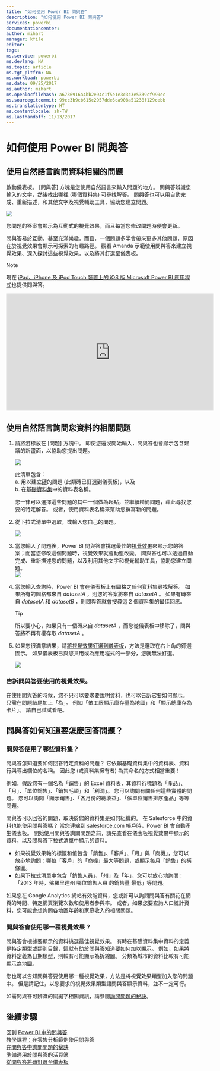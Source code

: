 ```yaml
---
title: "如何使用 Power BI 問與答"
description: "如何使用 Power BI 問與答"
services: powerbi
documentationcenter: 
author: mihart
manager: kfile
editor: 
tags: 
ms.service: powerbi
ms.devlang: NA
ms.topic: article
ms.tgt_pltfrm: NA
ms.workload: powerbi
ms.date: 09/25/2017
ms.author: mihart
ms.openlocfilehash: a6736916a4bb2e94c1f5e1e3c3c3e5339cf990ec
ms.sourcegitcommit: 99cc3b9cb615c2957dde6ca908a51238f129cebb
ms.translationtype: HT
ms.contentlocale: zh-TW
ms.lasthandoff: 11/13/2017
---
```

# <a name="how-to-use-power-bi-qa"></a>如何使用 Power BI 問與答
## <a name="ask-questions-of-your-data-using-natural-language"></a>使用自然語言詢問資料相關的問題
啟動儀表板。 [問與答] 方塊是您使用自然語言來輸入問題的地方。 問與答辨識您輸入的文字，然後找出哪裡 (哪個資料集) 可尋找解答。 問與答也可以用自動完成、重新描述，和其他文字及視覺輔助工具，協助您建立問題。

![](media/service-how-to-q-and-a/powerbi-qna.png)

您問題的答案會顯示為互動式的視覺效果，而且每當您修改問題時便會更新。

問與答易於互動，甚至充滿樂趣，而且，一個問題多半會帶來更多其他問題，原因在於視覺效果會顯示可探索的有趣路徑。 觀看 Amanda 示範使用問與答來建立視覺效果、深入探討這些視覺效果，以及將其釘選至儀表板。

> [!NOTE]
> 現在 [iPad、iPhone 及 iPod Touch 裝置上的 iOS 版 Microsoft Power BI 應用程式](mobile-apps-ios-qna.md)也提供問與答。
> 
> 

<iframe width="560" height="315" src="https://www.youtube.com/embed/qMf7OLJfCz8?list=PL1N57mwBHtN0JFoKSR0n-tBkUJHeMP2cP" frameborder="0" allowfullscreen></iframe>

## <a name="use-natural-language-to-ask-questions-about-your-data"></a>使用自然語言詢問您資料的相關問題
1. 請將游標放在 [問題] 方塊中。 即使您還沒開始輸入，問與答也會顯示包含建議的新畫面，以協助您提出問題。
   
   ![](media/service-how-to-q-and-a/powerbi-qna-cursor.png)  
   
   此清單包含：  
   a.  用以建立[磚](service-dashboard-tiles.md)的問題 (此類磚已釘選到儀表板)，以及  
   b.  在[基礎資料集](service-get-data.md)中的資料表名稱。  
   
   您一律可以選擇這些問題的其中一個做為起點，並繼續精簡問題，藉此尋找您要的特定解答。 或者，使用資料表名稱來幫助您撰寫新的問題。
2. 從下拉式清單中選取，或輸入您自己的問題。  
   
   ![](media/service-how-to-q-and-a/powerbi-qna-list.png)
3. 當您輸入了問題後，Power BI 問與答會挑選最佳的[視覺效果](power-bi-visualization-types-for-reports-and-q-and-a.md)來顯示您的答案；而當您修改這個問題時，視覺效果就會動態改變。 問與答也可以透過自動完成、重新描述您的問題，以及利用其他文字和視覺輔助工具，協助您建立問題。  
   ![](media/service-how-to-q-and-a/powerbi-qna-viz.png)
4. 當您輸入查詢時，Power BI 會在儀表板上有圖格之任何資料集尋找解答。  如果所有的圖格都來自 *datasetA* ，則您的答案將來自 *datasetA* 。  如果有磚來自 *datasetA* 和 *datasetB* ，則問與答就會搜尋這 2 個資料集的最佳回應。
   
   > [!TIP]
   > 所以要小心，如果只有一個磚來自 *datasetA* ，而您從儀表板中移除了，問與答將不再有權存取 *datasetA* 。
   > 
   > 
5. 如果您很滿意結果，請[將視覺效果釘選到儀表板](service-dashboard-pin-tile-from-q-and-a.md)，方法是選取在右上角的釘選圖示。 如果儀表板已與您共用或為應用程式的一部分，您就無法釘選。
   
   ![](media/service-how-to-q-and-a/pbi_qna_finish-typing-question.jpg)

### <a name="tell-qa-which-visualization-to-use"></a>告訴問與答要使用的視覺效果。
在使用問與答的時候，您不只可以要求要說明資料，也可以告訴它要如何顯示。 只需在問題結尾加上「為<visualization type>」。  例如「依工廠顯示庫存量為地圖」和「顯示總庫存為卡片」。  請自己試試看吧。

## <a name="how-does-qa-know-how-to-answer-questions"></a>問與答如何知道要怎麼回答問題？
### <a name="which-datasets-does-qa-use"></a>問與答使用了哪些資料集？
問與答怎知道要如何回答特定資料的問題？ 它依賴基礎資料集中的資料表、資料行與導出欄位的名稱。 因此您 (或資料集擁有者) 為其命名的方式相當重要！ 

例如，假設您有一個名為「銷售」的 Excel 資料表，其資料行標題為「產品」、「月」、「單位銷售」、「銷售毛額」和「利潤」。 您可以詢問有關任何這些實體的問題。  您可以詢問「顯示銷售」、「各月份的總收益」、「依單位銷售排序產品」等等問題。

問與答可以回答的問題，取決於您的資料集是如何組織的。 在 Salesforce 中的資料也能使用問與答嗎？ 當您連線到 salesforce.com 帳戶時，Power BI 會自動產生儀表板。  開始使用問與答詢問問題之前，請先查看在儀表板視覺效果中顯示的資料，以及問與答下拉式清單中顯示的資料。

* 如果視覺效果軸的標籤和值包含「銷售」、「客戶」、「月」與「商機」，您可以放心地詢問：哪位「客戶」的「商機」最大等問題，或顯示每月「銷售」的橫條圖。
* 如果下拉式清單中包含「銷售人員」、「州」及「年」，您可以放心地詢問：「2013  年時，佛羅里達州  哪位銷售人員  的銷售量 最低」等問題。

如果您在 Google Analytics 網站有效能資料，您或許可以詢問問與答有關花在網頁的時間、特定網頁瀏覽次數和使用者參與率。 或者，如果您要查詢人口統計資料，您可能會想詢問各地區年齡和家庭收入的相關問題。

### <a name="which-visualization-does-qa-use"></a>問與答會使用哪一種視覺效果？
問與答會根據要顯示的資料挑選最佳視覺效果。 有時在基礎資料集中資料的定義是特定類型或類別目錄，這就有助於問與答知道要如何加以顯示。 例如，如果將資料定義為日期類型，則較有可能顯示為折線圖。 分類為城市的資料比較有可能顯示為地圖。

您也可以告知問與答要使用哪一種視覺效果，方法是將視覺效果類型加入您的問題中。 但是請記住，以您要求的視覺效果類型讓問與答顯示資料，並不一定可行。

如需問與答可辨識的關鍵字相關資訊，請參閱[詢問問題的秘訣](service-q-and-a-tips.md)。

## <a name="next-steps"></a>後續步驟
回到 [Power BI 中的問與答](service-q-and-a.md)  
[教學課程：在零售分析範例使用問與答](power-bi-visualization-introduction-to-q-and-a.md)  
[在問與答中詢問問題的秘訣](service-q-and-a-tips.md)  
[準備適用於問與答的活頁簿](service-prepare-data-for-q-and-a.md)  
[從問與答將磚釘選至儀表板](service-dashboard-pin-tile-from-q-and-a.md)  

